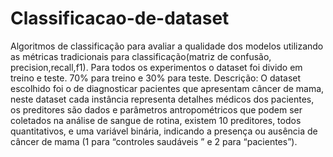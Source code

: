 # Classificacao-de-dataset
Algoritmos de classificação para avaliar a qualidade dos modelos utilizando as métricas tradicionais para classificação(matriz de confusão, precision,recall,f1). Para todos os experimentos o dataset foi divido em treino e teste. 70% para treino e 30% para teste. Descrição: O dataset escolhido foi o de diagnosticar pacientes que apresentam câncer de mama, neste dataset cada instância representa detalhes médicos dos pacientes, os preditores são dados e parâmetros antropométricos que podem ser coletados na análise de sangue de rotina, existem 10 preditores, todos quantitativos, e uma variável binária, indicando a presença ou ausência de câncer de mama (1 para “controles saudáveis ” e 2 para “pacientes”).

